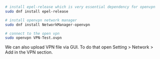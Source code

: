 ```bash
# install epel-release which is very essential dependency for openvpn
sudo dnf install epel-release

# install openvpn network manager
sudo dnf install NetworkManager-openvpn
```

``` bash
# connect to the open vpn
sudo openvpn VPN-Test.ovpn
```

We can also upload VPN file via GUI. To do that open Setting > Network > Add in the VPN section.